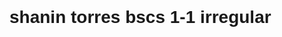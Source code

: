 # shanin torres bscs 1-1 irregular 
<!DOCTYPE html>
<html lang="en">

<head>
    <meta charset="UTF-8">
    <meta name="viewport" content="width=device-width, initial-scale=1.0">
    <title>Restaurant Menu</title>
    <link href="https://cdn.jsdelivr.net/npm/bootstrap@5.3.0-alpha1/dist/css/bootstrap.min.css" rel="stylesheet"
        integrity="sha384-KyZXEAg3QhqLMpG8r+Knujsl7/1L_dstPt3HV5HzF6Gvk/e9T9hXmJ58bldgTk+" crossorigin="anonymous">
    <style>
        body {
            font-family: Arial, sans-serif;
            padding: 2rem;
        }

        h1 {
            text-align: center;
            margin-bottom: 3rem;
        }

        table {
            width: 100%;
            border-collapse: collapse;
        }

        th,
        td {
            padding: 0.75rem;
            border: 1px solid #fd0ff5;
        }

        th {
            background-color: #fd0ff5;
            font-weight: bold;
        }

        tr:nth-child(even) {
            background-color: #fd0ff5;
        }

        @media (max-width: 767.98px) {
            h1 {
                font-size: 1.5rem;
            }
        }
    </style>
</head>

<body>
    <div class="container">
        <h1>Shanin's viking Restaurant Menu</h1>
        <table>
            <thead>
                <tr>
                  <th>Invoice</th>
                    <th>customer's name</th>
                    <th>How many have been purchased?</th>
                    <th>item name</th>
                    <th>Description</th>
                    <th>Price</th>
                    <th>Purchased Price</th>
                    <th>Status</th>
                    
            <tbody>
                <tr>
                    <td>001</td>
                    <td>earl john</td>
                    <td>1px</td>
                    <td>Bruschetta </td>
                    <td>Toasted bread topped with diced tomatoes, garlic, basil, and olive oil.</td>
                    <td>$9.99</td>
                    <td>$2.50</td>
                    <td>Appetizer</td>
                </tr>
                <tr>
                    <td>002</td>
                    <td>malou</td>
                    <td>1px</td>
                    <td>Spaghetti Carbonara</td>
                    <td> Spaghetti pasta tossed in a creamy egg sauce with bacon and Parmesan cheese.</td>
                    <td> $14.99</td>
                    <td> $4.25</td>
                    <td>Pasta</td>
                </tr>
                <tr>
                    <td>003</td>
                    <td>khyla</td>
                    <td>10px</td>
                    <td>Lobster Bisque</td>
                    <td> Creamy soup made with lobster stock, cream, and sherry, garnished with chopped lobster meat and chives.</td>
                    <td> $100</td>
                    <td> 50</td>
                    <td>soup</td>
                </tr>
                <tr>  <td>004</td>
                    <td>orlando</td>
                    <td>1px</td>
                    <td>Filet Mignon</td>
                    <td> 8 oz. center-cut filet mignon grilled to your preference and served with garlic mashed potatoes and grilled asparagus..</td>
                    <td> $32</td>
                    <td> $22</td>
                    <td>Entrees</td>
                </tr>
                <tr>  <td>005</td>
                    <td>powky</td>
                    <td>3px</td>
                    <td>Shrimp Scampi Linguine</td>
                    <td> Sautéed shrimp in a garlic butter sauce, tossed with linguine pasta, cherry tomatoes, and parsley..</td>
                    <td> $60</td>
                    <td> $30</td>
                    <td>seafood</td>
                </tr>
                <tr>  <td>006</td>
                    <td>melona</td>
                    <td>6px</td>
                    <td>chongke lava cake</td>
                    <td> Warm chocolate cake with a gooey chocolate center, served with vanilla ice cream and chocolate sauce..</td>
                    <td> $60</td>
                    <td> $24</td>
                    <td>dessert</td>
                </tr>
                <tr>  <td>007</td>
                    <td>jack</td>
                    <td>1px</td>
                    <td>House-made Lemonade</td>
                    <td> Freshly squeezed lemon juice sweetened with cane sugar and served over ice.</td>
                    <td> $4</td>
                    <td> $1.50</td>
                    <td>beverages</td>
                </tr>
                <tr>  <td>008</td>
                    <td>elezar</td>
                    <td>1px</td>
                    <td>Spinach and Artichoke Dip </td>
                    <td> Creamy blend of spinach, artichokes, and cheeses, served with crispy tortilla chips for dipping.</td>
                    <td> $10</td>
                    <td> $4</td>
                    <td>Appetizer</td>
                </tr>
                <tr>  <td>009</td>
                    <td>henry</td>
                    <td>5px</td>
                    <td>Stuffed Mushrooms</td>
                    <td> Button mushrooms stuffed with a savory mixture of Italian sausage, breadcrumbs, and Parmesan cheese, baked to perfection..</td>
                    <td> $45</td>
                    <td> $17.5</td>
                    <td>Appetizer</td>
                </tr>
                <tr>  <td>010</td>
                    <td>liza</td>
                    <td>1px</td>
                    <td>Classic Caesar Salad </td>
                    <td>Crisp romaine lettuce tossed in Caesar dressing with garlic croutons and grated Parmesan cheese. </td>
                    <td> $12</td>
                    <td> $5</td>
                    <td>Salad</td>
                </tr>
                <tr>  <td>011</td>
                    <td>adriane</td>
                    <td>2px</td>
                    <td>raft Beer (Bottle) </td>
                    <td> Selection of local and imported craft beers..</td>
                    <td> $12</td>
                    <td> $5.18</td>
                    <td>beverages</td>
                </tr>
                <tr>  <td>012</td>
                    <td>mella</td>
                    <td>2px</td>
                    <td>House Wine (Glass)</td>
                    <td> hoice of red or white wine by the glass.</td>
                    <td> $16</td>
                    <td> $8</td>
                    <td>beverages</td>
                </tr>
                <tr>  <td>013</td>
                    <td>johnny</td>
                    <td>2px</td>
                    <td>Pan-Seared Salmon</td>
                    <td>Fresh Atlantic salmon fillet seasoned with lemon herb butter and pan-seared until crispy on the outside and tender on the inside. Served with wild rice pilaf and grilled asparagus </td>
                    <td> $48</td>
                    <td> $28</td>
                    <td>seafood</td>
                </tr>
                <tr>  <td>014</td>
                    <td>elly</td>
                    <td>1px</td>
                    <td>Pesto Pasta Primavera</td>
                    <td> Linguine pasta tossed with a creamy basil pesto sauce, sautéed vegetables, and cherry tomatoes. Topped with grated Parmesan cheese.</td>
                    <td> $18</td>
                    <td> $5</td>
                    <td>main Courses</td>
                </tr>
                <tr>  <td>015</td>
                    <td>cleford</td>
                    <td>3px</td>
                    <td>Caprese Salad</td>
                    <td> Slices of fresh tomatoes, buffalo mozzarella cheese, and basil leaves drizzled with balsamic glaze and olive oil.</td>
                    <td> $30</td>
                    <td> $10.5</td>
                    <td>appetizer</td>
                </tr>
                <tr>  <td>016</td>
                    <td>liane</td>
                    <td>1px</td>
                    <td>Crispy Calamari</td>
                    <td> Lightly breaded and fried calamari rings served with marinara sauce and lemon wedges.</td>
                    <td> $10</td>
                    <td> $3.50</td>
                    <td>appetizer</td>
                </tr>
                <tr>  <td>017</td>
                    <td>jade</td>
                    <td>1px</td>
                    <td>Spinach Artichoke Dip</td>
                    <td>Creamy spinach and artichoke dip served with tortilla chips</td>
                    <td> $11.99</td>
                    <td>  $3.75</td>
                    <td>Appetizer</td>
                </tr>
                <tr>  <td>018</td>
                    <td>sharon</td>
                    <td>1px</td>
                    <td>Ribeye Steak </td>
                    <td> Juicy ribeye steak cooked to your preference and served with mashed potatoes and seasonal vegetables.</td>
                    <td> $24.99</td>
                    <td> $12.00</td>
                    <td>Main Courses</td>
                </tr>
                <tr>  <td>019</td>
                    <td>linda</td>
                    <td>1px</td>
                    <td>Grilled Salmon</td>
                    <td>  Fresh Atlantic salmon fillet seasoned and grilled to perfection.</td>
                    <td>  $18.99</td>
                    <td>  $7.50</td>
                    <td>Main Courses</td>
                </tr>
                <tr>  <td>020</td>
                    <td>caroline</td>
                    <td>1px</td>
                    <td>New York Cheesecake</td>
                    <td> Creamy cheesecake served with a raspberry coulis.</td>
                    <td> $8.99</td>
                    <td> $4.25</td>
                    <td>dessert</td>
                </tr>
                <tr>
                  
                  
                  
                  
                  
                  
                  
                  
                  
                  
                  
                  
                  
                  
                  
                  
                  
                  
                  
                  
                  
            </tbody>
                 </tr>
            </thead>
        </table>
    </div>
</body>

</html>
cdn.jsdelivr.net
                  
